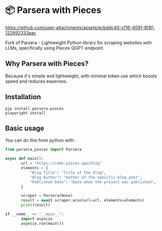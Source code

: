 # 📦 Parsera with Pieces

https://github.com/user-attachments/assets/ecbddc40-cf16-4091-8f8f-122892333aac

Fork of Parsera - Lightweight Python library for scraping websites with LLMs, specifically using Pieces QGPT endpoint.  

## Why Parsera with Pieces?
Because it's simple and lightweight, with minimal token use which boosts speed and reduces expenses.

## Installation

```shell
pip install parsera-pieces
playwright install
```

## Basic usage

You can do this from python with:
```python
from parsera_pieces import Parsera

async def main():
       url = "https://code.pieces.app/blog"
       elements = {
           "Blog Title": "Title of the blog",
           "Blog Author": "Author of the specific blog post",
           "Published Date": "Date when the project was published",
       }

       scraper = Parsera(None)
       result = await scraper.arun(url=url, elements=elements)
       print(result)

if __name__ == "__main__":
       import asyncio
       asyncio.run(main())
```



